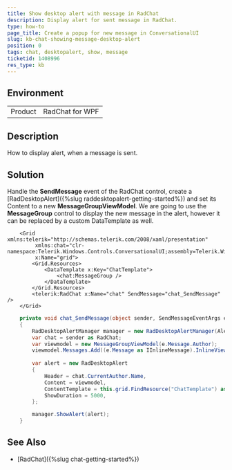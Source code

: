 ```yaml
---
title: Show desktop alert with message in RadChat
description: Display alert for sent message in RadChat.
type: how-to
page_title: Create a popup for new message in ConversationalUI
slug: kb-chat-showing-message-desktop-alert
position: 0
tags: chat, desktopalert, show, message
ticketid: 1408996
res_type: kb
---
```


## Environment
<table>
	<tr>
		<td>Product</td>
		<td>RadChat for WPF</td>
	</tr>
</table>

## Description

How to display alert, when a message is sent.

## Solution

Handle the __SendMessage__ event of the RadChat control, create a [RadDesktopAlert]({%slug raddesktopalert-getting-started%}) and set its Content to a new __MessageGroupViewModel__. We are going to use the __MessageGroup__ control to display the new message in the alert, however it can be replaced by a custom DataTemplate as well.
 

```XAML
	<Grid xmlns:telerik="http://schemas.telerik.com/2008/xaml/presentation"
         xmlns:chat="clr-namespace:Telerik.Windows.Controls.ConversationalUI;assembly=Telerik.Windows.Controls.ConversationalUI" 
         x:Name="grid">
        <Grid.Resources>
            <DataTemplate x:Key="ChatTemplate">
                <chat:MessageGroup />
            </DataTemplate>
        </Grid.Resources>
        <telerik:RadChat x:Name="chat" SendMessage="chat_SendMessage" />
    </Grid>
```


```C#
    private void chat_SendMessage(object sender, SendMessageEventArgs e)
    {
        RadDesktopAlertManager manager = new RadDesktopAlertManager(AlertScreenPosition.BottomRight, new Point(0, 0), 10);
        var chat = sender as RadChat;
        var viewmodel = new MessageGroupViewModel(e.Message.Author);
        viewmodel.Messages.Add((e.Message as IInlineMessage).InlineViewModel);
        
        var alert = new RadDesktopAlert
        {
            Header = chat.CurrentAuthor.Name,
            Content = viewmodel,
            ContentTemplate = this.grid.FindResource("ChatTemplate") as DataTemplate,
            ShowDuration = 5000,
        };

        manager.ShowAlert(alert);
    }
```

## See Also

* [RadChat]({%slug chat-getting-started%})
